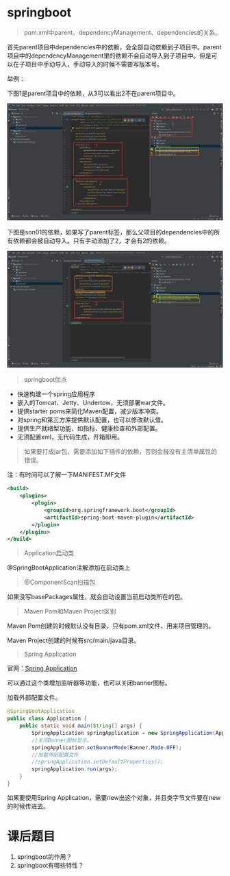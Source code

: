 # springboot

> pom.xml中parent、dependencyManagement、dependencies的关系。

首先parent项目中dependencies中的依赖，会全部自动依赖到子项目中。parent项目中的dependencyManagement里的依赖不会自动导入到子项目中。但是可以在子项目中手动导入，手动导入的时候不需要写版本号。

举例：

下图1是parent项目中的依赖，从3可以看出2不在parent项目中。

![image-20230909004130606](图片/image-20230909004130606.png)

下图是son01的依赖，如果写了parent标签，那么父项目的dependencies中的所有依赖都会被自动导入。只有手动添加了2，才会有2的依赖。

![image-20230909004404878](图片/image-20230909004404878.png)

> springboot优点

- 快速构建一个spring应用程序
- 嵌入的Tomcat、Jetty、Undertow，无须部署war文件。
- 提供starter poms来简化Maven配置，减少版本冲突。
- 对spring和第三方库提供默认配置，也可以修改默认值。
- 提供生产就绪型功能，如指标、健康检查和外部配置。
- 无须配置xml，无代码生成，开箱即用。

> 如果要打成jar包，需要添加如下插件的依赖，否则会报没有主清单属性的错误。

注：有时间可以了解一下MANIFEST.MF文件

```xml
<build>
    <plugins>
        <plugin>
            <groupId>org.springframework.boot</groupId>
            <artifactId>spring-boot-maven-plugin</artifactId>
        </plugin>
    </plugins>
</build>
```

> Application启动类

@SpringBootApplication注解添加在启动类上

> @ComponentScan扫描包

如果没写basePackages属性，就会自动设置当前启动类所在的包。

> Maven Pom和Maven Project区别

Maven Pom创建的时候默认没有目录，只有pom.xml文件，用来项目管理的。

Maven Project创建的时候有src/main/java目录。

> Spring Application

官网：<a href="https://docs.spring.io/spring-boot/docs/2.7.15/reference/html/features.html#features.spring-application">Spring Application</a>

可以通过这个类增加监听器等功能，也可以关闭banner图标。

加载外部配置文件。

```java
@SpringBootApplication
public class Application {
    public static void main(String[] args) {
        SpringApplication springApplication = new SpringApplication(Application.class);
        //关闭Banner图标显示。
        springApplication.setBannerMode(Banner.Mode.OFF);
        //加载外部配置文件
        //springApplication.setDefaultProperties();
        springApplication.run(args);
    }
}
```

如果要使用Spring Application，需要new出这个对象，并且类字节文件要在new的时候传进去。



# 课后题目

1. springboot的作用？
2. springboot有哪些特性？

